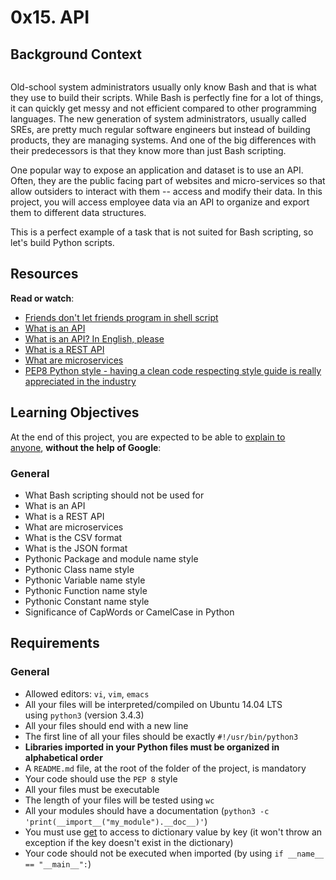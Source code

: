 # 0x15. API

## Background Context

![![](https://s3.amazonaws.com/alx-intranet.hbtn.io/uploads/medias/2019/6/897638f42eb1bad6605d.png?X-Amz-Algorithm=AWS4-HMAC-SHA256&X-Amz-Credential=AKIARDDGGGOUSBVO6H7D%2F20220413%2Fus-east-1%2Fs3%2Faws4_request&X-Amz-Date=20220413T143300Z&X-Amz-Expires=86400&X-Amz-SignedHeaders=host&X-Amz-Signature=130576d62a3bd3a0635c51020a1a31a3bf5846bfe412003a6b63232cb7d05efa)](https://youtu.be/-2kyU6-j8ZQ)

Old-school system administrators usually only know Bash and that is what they use to build their scripts. While Bash is perfectly fine for a lot of things, it can quickly get messy and not efficient compared to other programming languages. The new generation of system administrators, usually called SREs, are pretty much regular software engineers but instead of building products, they are managing systems. And one of the big differences with their predecessors is that they know more than just Bash scripting.

One popular way to expose an application and dataset is to use an API. Often, they are the public facing part of websites and micro-services so that allow outsiders to interact with them -- access and modify their data. In this project, you will access employee data via an API to organize and export them to different data structures.

This is a perfect example of a task that is not suited for Bash scripting, so let's build Python scripts.

## Resources

**Read or watch**:

-   [Friends don't let friends program in shell script](https://alx-intranet.hbtn.io/rltoken/KMFzqRAqedMf7AHHBD_43g "Friends don't let friends program in shell script")
-   [What is an API](https://alx-intranet.hbtn.io/rltoken/zeBO6_RNTlwaotyRRNAzoQ "What is an API")
-   [What is an API? In English, please](https://alx-intranet.hbtn.io/rltoken/bf09Qp6QY44CANLzxxRbPA "What is an API? In English, please")
-   [What is a REST API](https://alx-intranet.hbtn.io/rltoken/fA164QWEnZxaSngBD3EPRQ "What is a REST API")
-   [What are microservices](https://alx-intranet.hbtn.io/rltoken/lktnmAVnhFFsg5zK2CXEKg "What are microservices")
-   [PEP8 Python style - having a clean code respecting style guide is really appreciated in the industry](https://alx-intranet.hbtn.io/rltoken/b7V1ROY6kSRxDDKnsJoqxg "PEP8 Python style - having a clean code respecting style guide is really appreciated in the industry")

## Learning Objectives

At the end of this project, you are expected to be able to [explain to anyone](https://alx-intranet.hbtn.io/rltoken/03Evn5VsICwJUAiTdu0zHA "explain to anyone"), **without the help of Google**:

### General

-   What Bash scripting should not be used for
-   What is an API
-   What is a REST API
-   What are microservices
-   What is the CSV format
-   What is the JSON format
-   Pythonic Package and module name style
-   Pythonic Class name style
-   Pythonic Variable name style
-   Pythonic Function name style
-   Pythonic Constant name style
-   Significance of CapWords or CamelCase in Python

## Requirements

### General

-   Allowed editors: `vi`, `vim`, `emacs`
-   All your files will be interpreted/compiled on Ubuntu 14.04 LTS using `python3` (version 3.4.3)
-   All your files should end with a new line
-   The first line of all your files should be exactly `#!/usr/bin/python3`
-   **Libraries imported in your Python files must be organized in alphabetical order**
-   A `README.md` file, at the root of the folder of the project, is mandatory
-   Your code should use the `PEP 8` style
-   All your files must be executable
-   The length of your files will be tested using `wc`
-   All your modules should have a documentation (`python3 -c 'print(__import__("my_module").__doc__)'`)
-   You must use [get](https://alx-intranet.hbtn.io/rltoken/CNqOWPW6mdYuK7Ak-f2KHQ "get") to access to dictionary value by key (it won't throw an exception if the key doesn't exist in the dictionary)
-   Your code should not be executed when imported (by using `if __name__ == "__main__":`)
